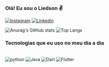### Olá! Eu sou o Liedson ✌️

[![Instagram](https://img.shields.io/badge/Instagram-E4405F?style=for-the-badge&logo=instagram&logoColor=white)](https://www.instagram.com/liedson_98/)
[![Linkedin](https://img.shields.io/badge/LinkedIn-0077B5?style=for-the-badge&logo=linkedin&logoColor=white)](https://www.linkedin.com/in/liedson-silva-1bb9111b0/)

![Anurag's GitHub stats](https://github-readme-stats.vercel.app/api?username=liedson1&show_icons=true&theme=radical)
![Top Langs](https://github-readme-stats.vercel.app/api/top-langs/?username=liedson1&=true&theme=radical&layout=compact)


### Tecnologias que eu uso no meu dia a dia
<div style="display: inline_block"><br/>
    <img align="center" alt="python" src="https://img.shields.io/badge/Python-3776AB?style=for-the-badge&logo=python&logoColor=white"/>
    <img align="center" alt="Java" src="https://img.shields.io/badge/Java-ED8B00?style=for-the-badge&logo=openjdk&logoColor=white"/>
    <img align="center" alt="Dart" src="https://img.shields.io/badge/Dart-0175C2?style=for-the-badge&logo=dart&logoColor=white"/>
     <img align="center" alt="Flutter" src="https://img.shields.io/badge/Flutter-02569B?style=for-the-badge&logo=flutter&logoColor=white"/>

</div><br/>

